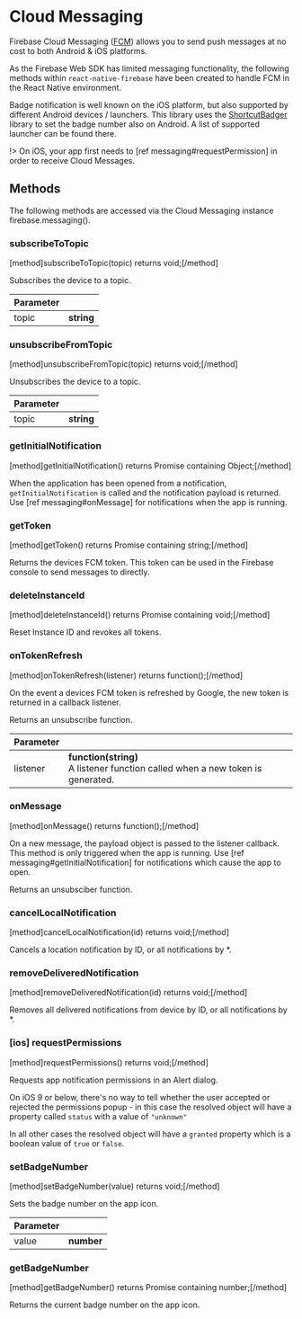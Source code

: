 # Cloud Messaging

Firebase Cloud Messaging ([FCM](https://firebase.google.com/docs/cloud-messaging/)) allows you to send push messages at no cost to both Android & iOS platforms.

As the Firebase Web SDK has limited messaging functionality, the following methods within `react-native-firebase` have been created to handle FCM in the React Native environment.

Badge notification is well known on the iOS platform, but also supported by different Android devices / launchers. This library uses the [ShortcutBadger](https://github.com/leolin310148/ShortcutBadger) library to set the badge number also on Android. A list of supported launcher can be found there.

!> On iOS, your app first needs to [ref messaging#requestPermission] in order to receive Cloud Messages.

## Methods

The following methods are accessed via the Cloud Messaging instance firebase.messaging().

### subscribeToTopic
[method]subscribeToTopic(topic) returns void;[/method]

Subscribes the device to a topic.

| Parameter |         |
| --------- | ------- |
| topic   | **string**  |

### unsubscribeFromTopic
[method]unsubscribeFromTopic(topic) returns void;[/method]

Unsubscribes the device to a topic.

| Parameter |         |
| --------- | ------- |
| topic   | **string**  |

### getInitialNotification
[method]getInitialNotification() returns Promise containing Object;[/method]

When the application has been opened from a notification, `getInitialNotification` is called and the notification payload is returned. Use [ref messaging#onMessage] for notifications when the app is running.

### getToken
[method]getToken() returns Promise containing string;[/method]

Returns the devices FCM token. This token can be used in the Firebase console to send messages to directly.

### deleteInstanceId
[method]deleteInstanceId() returns Promise containing void;[/method]

Reset Instance ID and revokes all tokens.

### onTokenRefresh
[method]onTokenRefresh(listener) returns function();[/method]

On the event a devices FCM token is refreshed by Google, the new token is returned in a callback listener.

Returns an unsubscribe function.

| Parameter |         |
| --------- | ------- |
| listener   | **function(string)** <br /> A listener function called when a new token is generated. |

### onMessage
[method]onMessage() returns function();[/method]

On a new message, the payload object is passed to the listener callback. This method is only triggered when the app is running. Use [ref messaging#getInitialNotification] for notifications which cause the app to open.

Returns an unsubsciber function.

### cancelLocalNotification
[method]cancelLocalNotification(id) returns void;[/method]

Cancels a location notification by ID, or all notifications by *.

### removeDeliveredNotification
[method]removeDeliveredNotification(id) returns void;[/method]

Removes all delivered notifications from device by ID, or all notifications by *.

### [ios] requestPermissions
[method]requestPermissions() returns void;[/method]

Requests app notification permissions in an Alert dialog.

On iOS 9 or below, there's no way to tell whether the user accepted or rejected the permissions popup - in this case the resolved object will have a property called `status` with a value of `"unknown"`

In all other cases the resolved object will have a `granted` property which is a boolean value of `true` or `false`.

### setBadgeNumber
[method]setBadgeNumber(value) returns void;[/method]

Sets the badge number on the app icon.

| Parameter |         |
| --------- | ------- |
| value   | **number**  |

### getBadgeNumber
[method]getBadgeNumber() returns Promise containing number;[/method]

Returns the current badge number on the app icon.
